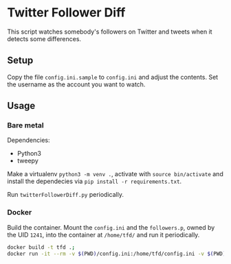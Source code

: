 # Twitter Follower Diff

This script watches somebody's followers on Twitter and tweets when it detects some differences.

## Setup

Copy the file `config.ini.sample` to `config.ini` and adjust the contents. Set the username as the account you want to watch.

## Usage
### Bare metal

Dependencies:

* Python3
* tweepy

Make a virtualenv `python3 -m venv .`, activate with `source bin/activate` and install the dependecies via `pip install -r requirements.txt`.

Run `twitterFollowerDiff.py` periodically.

### Docker
Build the container. Mount the `config.ini` and the `followers.p`, owned by the UID `1241`, into the container at `/home/tfd/` and run it periodically.

```Bash
docker build -t tfd .;
docker run -it --rm -v $(PWD)/config.ini:/home/tfd/config.ini -v $(PWD)/followers.p:/home/tfd/followers.p --name tfd tfd
```
